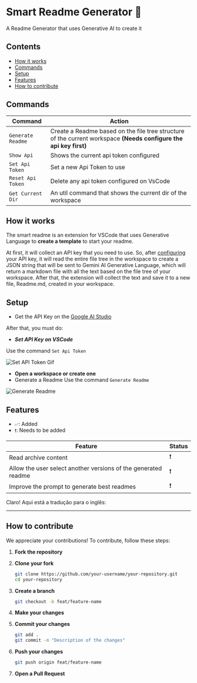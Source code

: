
# Smart Readme Generator 🧠

A Readme Generator that uses Generative AI to create it


## Contents
- [How it works](#How-it-Works)
- [Commands](#Commands)
- [Setup](#Setup)
- [Features](#Features)
- [How to contribute](#How-to-contribute)

## Commands

| Command | Action |
|---------|--------|
|```Generate Readme```| Create a Readme based on the file tree structure of the current workspace **(Needs configure the api key first)**|
|```Show Api```| Shows the current api token configured|
|```Set Api Token```| Set a new Api Token to use|
|```Reset Api Token```| Delete any api token configured on VsCode|
|```Get Current Dir```| An util command that shows the current dir of the workspace|


## How it works

The smart readme is an extension for VSCode that uses Generative Language to **create a template** to start your readme.

At first, it will collect an API key that you need to use. So, after [configuring](#Setup) your API key, it will read the entire file tree in the workspace to create a JSON string that will be sent to Gemini AI Generative Language, which will return a markdown file with all the text based on the file tree of your workspace. After that, the extension will collect the text and save it to a new file, Readme.md, created in your workspace.
## Setup

- Get the API Key on the [Google AI Studio](https://aistudio.google.com/app)

After that, you must do:

- ***Set API Key on VSCode***

Use the command ```Set Api Token```

![Set API Token Gif](https://github.com/JonatasMSS/smart-readme/assets/74430293/35330e8f-d658-484c-bc73-967f4c785aeb)

- **Open a workspace or create one**
- Generate a Readme
Use the command ```Generate Readme```

![Generate Readme](https://github.com/JonatasMSS/smart-readme/assets/74430293/f2904523-0f87-4f73-97bc-ac2472376979)

## Features

- ```✅```: Added
- ```❗```: Needs to be added

| Feature | Status |
|---------|--------|
| Read archive content| ❗|
| Allow the user select another versions of the generated readme | ❗|
| Improve the prompt to generate best readmes| ❗|

Claro! Aqui está a tradução para o inglês:

---

## How to contribute

We appreciate your contributions! To contribute, follow these steps:

1. **Fork the repository**
2. **Clone your fork**

    ```bash
    git clone https://github.com/your-username/your-repository.git
    cd your-repository
    ```

3. **Create a branch**

    ```bash
    git checkout -b feat/feature-name
    ```

4. **Make your changes**
5. **Commit your changes**

    ```bash
    git add .
    git commit -m "Description of the changes"
    ```

6. **Push your changes**

    ```bash
    git push origin feat/feature-name
    ```

7. **Open a Pull Request**



